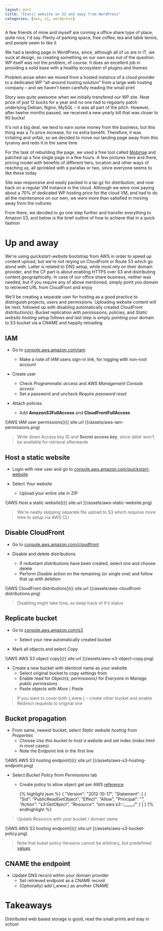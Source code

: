 ```yaml
---
layout: post
title: "Static website on S3 and away from WordPress"
categories: [aws, s3, wordpress]
---
```


A few friends of mine and myself are running a office share type of place,
quite nice, I'd say. Plenty of parking space, free coffee, tea and table tennis,
and people seem to like it

We had a landing page in WordPress, since, although all of us are in IT,
we suck at design, so creating something on our own was out of the question.
WP itself was not the problem, of course. It does an excellent job in providing
a solid base with a healthy ecosystem of plugins and themes

Problem arose when we moved from a hosted instance of a cloud provider to a
dedicated WP "all-around hosting solution" from a large web hosting company –
and we haven't been carefully reading the small print

Story was quite awesome when we initially transfered our WP site. Neat price of
just 12 bucks for a year and no one had to regularly patch underlying Debian,
Nginx, MySQL – it was all part of the pitch. However, after twelve months passed,
we received a new yearly bill that was closer to 90 bucks!

It's not a big deal, we tend to earn some money from the business, but this
thing was a 7x price increase, for no extra benefit. Therefore, it was
irritating and unfair, so we decided to move our landing page away from this
tyranny and redo it in the same time

For the task of rebuilding the page, we used a free tool called
<a href="https://mobirise.com" target="_blank">Mobirise</a> and patched up a
fine single page in a few hours. A few pictures here and there, pricing model
with benefits of different tiers, location and other ways of reaching us, all
sprinkled with a parallax or two, since everyone seems to like these today

Site was responsive and easily packed in a tar.gz for distribution, and now back
on a regular VM instance in the cloud. Although we were now paying about a 70%
of dedicated WP hosting price for the cloud VM, and had to do all the maintenance
on our own, we were more than satisfied in moving away from the vultures

From there, we decided to go one step further and transfer everything to Amazon
S3, and below is the brief outline of how to achieve that in a quick fashion


# Up and away

We're using _quickstart-website_ bootstrap from AWS in order to speed up content
upload, but we're not relying on CloudFront or Route 53 which go alond with.
Latter is related to DNS setup, while most rely on their domain provider, and
the CF part is about enabling HTTPS over S3 and distributing content
geographically. In case of our office share business, neither was needed, but
if you require any of above mentioned, simply point you domain to retrieved
URL from CloudFront and enjoy

We'll be creating a separate user for hosting as a good practice to distinguish
projects, users and permissions. Uploading website content will be next, followed
up with disabling automatically created CloudFront distribution(s). Bucket
replication with permissions, policies, and _Static website hosting_ setup
follows and last step is simply pointing your domain to S3 bucket via a CNAME
and happily reloading


## IAM

* Go to
<a href="https://console.aws.amazon.com/iam" target="_blank">console.aws.amazon.com/iam</a>
  * Make a note of IAM users sign-in link, for logging with non-root account

* Create user
  * Check _Programmatic access_ and _AWS Management Console access_
  * Set a password and uncheck _Require password reset_

* Attach policies
  * Add **AmazonS3FullAccess** and **CloudFrontFullAccess**

![AWS IAM user permissions]({{ site.url }}/assets/aws-iam-permissions.png)

> Write down Access key ID and **Secret access key**, since latter won't be
available for retrieval afterwards


## Host a static website

* Login with new user and go to
<a href="https://console.aws.amazon.com/quickstart-website" target="_blank">console.aws.amazon.com/quickstart-website</a>

* Select _Your website_
  * Upload your entire site in ZIP

![AWS Host a static website]({{ site.url }}/assets/aws-static-website.png)

> We're neatly skipping separate file upload to S3 which requires more time to
setup via AWS CLI


## Disable CloudFront

* Go to
<a href="https://console.aws.amazon.com/cloudfront" target="_blank">console.aws.amazon.com/cloudfront</a>

* Disable and delete distributions
  * If reduntant distributions have been created, select one and choose delete
  * Perform _Disable_ action on the remaining (or single one) and follow that up with deletion

![AWS CloudFront distributions]({{ site.url }}/assets/aws-cloudfront-distributions.png)

> Disabling might take time, so keep track of it's status


## Replicate bucket

* Go to
<a href="https://console.aws.amazon.com/s3" target="_blank">console.aws.amazon.com/s3</a>
  * Select your new automatically created bucket

* Mark all objects and select _Copy_

![AWS AWS S3 object copy]({{ site.url }}/assets/aws-s3-object-copy.png)

* Create a new bucket with *identical* name as your website
  * Select original bucket to copy settings from
  * Enable read for _Object{s, permissions}_ for _Everyone_ in _Manage public permissions_
  * Paste objects with _More_ / _Paste_

> If you want to cover both {,www.} – create other bucket and enable
Redirect requests to original one


## Bucket propagation

* From same, newest bucket, select _Static website hosting_ from _Properties_
  * Choose _Use this bucket to host a website_ and set index (_index.html_ in most cases)
  * Note the Endpoint link in the first line

![AWS AWS S3 hosting endpoint]({{ site.url }}/assets/aws-s3-hosting-endpoint.png)

* Select _Bucket Policy_ from _Permissions_ tab
  * Create policy to allow object get per AWS
  <a href="http://docs.aws.amazon.com/AmazonS3/latest/dev/HostingWebsiteOnS3Setup.html" target="_blank">reference</a>

    {% highlight json %}
    {
        "Version": "2012-10-17",
        "Statement": [
            {
                "Sid": "PublicReadGetObject",
                "Effect": "Allow",
                "Principal": "*",
                "Action": "s3:GetObject",
                "Resource": "arn:aws:s3:::_____/*"
            }
        ]
    }
    {% endhighlight %}

> Update _Resource_ with your bucket / domain name

![AWS AWS S3 hosting endpoint]({{ site.url }}/assets/aws-s3-bucket-policy.png)

> Note that buket policy Versions cannot be arbitrary, but predefined
<a href="https://aws.amazon.com/blogs/security/back-to-school-understanding-the-iam-policy-grammar/" target="_blank">values</a>


## CNAME the endpoint

* Update DNS record within your domain provider
  * Set retrieved endpoint as a CNAME record
  * (Optionally) add {,www.} as another CNAME


# Takeaways

Distributed web based storage is good, read the small prints and stay in school

